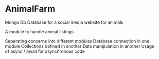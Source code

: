# AnimalFarm
Mongo Db Database for a social media website for animals

A module to handle animal listings.

Seperating concerns into different modules
Database connection in one module
Collections defined in another
Data manipulation in another
Usage of async / await for asynchronous code
